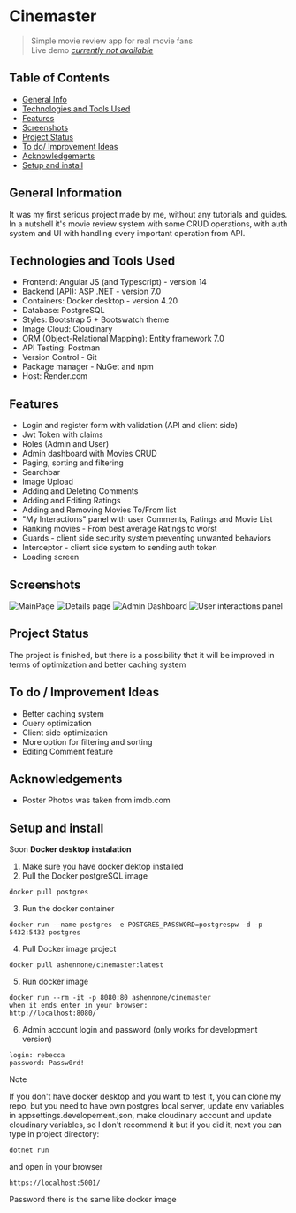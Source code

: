 # Cinemaster
> Simple movie review app for real movie fans\
> Live demo [_currently not available_](https://cinemaster.onrender.com/)
## Table of Contents
-  [General Info](#general-information)
-  [Technologies and Tools Used](#technologies-and-tools-used)
-  [Features](#features)
-  [Screenshots](#screenshots)
-  [Project Status](#project-status)
-  [To do/ Improvement Ideas](#to-do--improvement-ideas)
-  [Acknowledgements](#acknowledgements)
-  [Setup and install](#setup-and-install)
## General Information
It was my first serious project made by me, without any tutorials and guides. In a nutshell it's movie review system with some CRUD operations, with auth system and UI with handling every important operation from API.
## Technologies and Tools Used
-  Frontend: Angular JS (and Typescript) - version 14
-  Backend (API): ASP .NET - version 7.0
-  Containers: Docker desktop - version 4.20
-  Database: PostgreSQL
-  Styles: Bootstrap 5 + Bootswatch theme
-  Image Cloud: Cloudinary
-  ORM (Object-Relational Mapping): Entity framework 7.0
-  API Testing: Postman
-  Version Control - Git
-  Package manager - NuGet and npm
-  Host: Render.com
## Features
-  Login and register form with validation (API and client side)
-  Jwt Token with claims
-  Roles (Admin and User)
-  Admin dashboard with Movies CRUD
-  Paging, sorting and filtering
-  Searchbar
-  Image Upload
-  Adding and Deleting Comments
-  Adding and Editing Ratings
-  Adding and Removing Movies To/From list
-  "My Interactions" panel with user Comments, Ratings and Movie List
-  Ranking movies - From best average Ratings to worst
-  Guards - client side security system preventing unwanted behaviors
-  Interceptor - client side system to sending auth token
-  Loading screen
## Screenshots
![MainPage](https://res.cloudinary.com/dwy4hhhjr/image/upload/w_900,h_495/v1693847512/ss_mgmbce.png)
![Details page](https://res.cloudinary.com/dwy4hhhjr/image/upload/w_900,h_495/v1693847504/ss4_rxdb3j.png)
![Admin Dashboard](https://res.cloudinary.com/dwy4hhhjr/image/upload/w_900,h_495/v1693847488/ss6_cih81x.png)
![User interactions panel](https://res.cloudinary.com/dwy4hhhjr/image/upload/w_900,h_495/v1693847498/ss5_f0s3wt.png)
## Project Status
The project is finished, but there is a possibility that it will be improved in terms of optimization and better caching system
## To do / Improvement Ideas
-  Better caching system
-  Query optimization
-  Client side optimization
-  More option for filtering and sorting
-  Editing Comment feature
## Acknowledgements
-  Poster Photos was taken from imdb.com

## Setup and install

Soon
**Docker desktop instalation**
1. Make sure you have docker dektop installed
2. Pull the Docker postgreSQL image
  ```
  docker pull postgres
  ```
3. Run the docker container
```
docker run --name postgres -e POSTGRES_PASSWORD=postgrespw -d -p 5432:5432 postgres
```
4. Pull Docker image project
```
docker pull ashennone/cinemaster:latest
```
5. Run docker image
```
docker run --rm -it -p 8080:80 ashennone/cinemaster
when it ends enter in your browser:
http://localhost:8080/
```
6. Admin account login and password (only works for development version)
```
login: rebecca
password: Passw0rd!
```
> [!NOTE]
>If you don't have docker desktop and you want to test it, you can clone my repo, but you need to have own postgres local server, update env variables in appsettings.developement.json, make cloudinary account and update cloudinary variables, so I don't recommend it but if you did it, next you can type in project directory:
```
dotnet run
```
and open in your browser
```
https://localhost:5001/
```
Password there is the same like docker image
